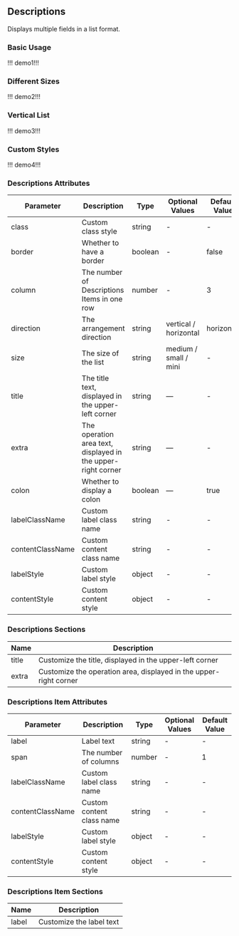 ## Descriptions

Displays multiple fields in a list format.

### Basic Usage

!!! demo1!!!

### Different Sizes

!!! demo2!!!

### Vertical List

!!! demo3!!!

### Custom Styles

!!! demo4!!!

### Descriptions Attributes

| Parameter        | Description                                                  | Type    | Optional Values       | Default Value |
| ---------------- | ------------------------------------------------------------ | ------- | --------------------- | ------------- |
| class            | Custom class style                                           | string  | -                     | -             |
| border           | Whether to have a border                                     | boolean | -                     | false         |
| column           | The number of Descriptions Items in one row                  | number  | -                     | 3             |
| direction        | The arrangement direction                                    | string  | vertical / horizontal | horizontal    |
| size             | The size of the list                                         | string  | medium / small / mini | -             |
| title            | The title text, displayed in the upper-left corner           | string  | —                     | -             |
| extra            | The operation area text, displayed in the upper-right corner | string  | —                     | -             |
| colon            | Whether to display a colon                                   | boolean | —                     | true          |
| labelClassName   | Custom label class name                                      | string  | -                     | -             |
| contentClassName | Custom content class name                                    | string  | -                     | -             |
| labelStyle       | Custom label style                                           | object  | -                     | -             |
| contentStyle     | Custom content style                                         | object  | -                     | -             |

### Descriptions Sections

| Name  | Description                                                       |
| ----- | ----------------------------------------------------------------- |
| title | Customize the title, displayed in the upper-left corner           |
| extra | Customize the operation area, displayed in the upper-right corner |

### Descriptions Item Attributes

| Parameter        | Description               | Type   | Optional Values | Default Value |
| ---------------- | ------------------------- | ------ | --------------- | ------------- |
| label            | Label text                | string | -               | -             |
| span             | The number of columns     | number | -               | 1             |
| labelClassName   | Custom label class name   | string | -               | -             |
| contentClassName | Custom content class name | string | -               | -             |
| labelStyle       | Custom label style        | object | -               | -             |
| contentStyle     | Custom content style      | object | -               | -             |

### Descriptions Item Sections

| Name  | Description              |
| ----- | ------------------------ |
| label | Customize the label text |
